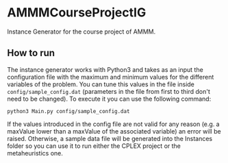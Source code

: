 # AMMMCourseProjectIG

Instance Generator for the course project of AMMM.


## How to run

The instance generator works with Python3 and takes as an input the configuration file with the maximum and minimum values for the different variables of the problem. You can tune this values in the file inside `config/sample_config.dat` (parameters in the file from first to third don't need to be changed). To execute it you can use the following command:

```
python3 Main.py config/sample_config.dat
```

If the values introduced in the config file are not valid for any reason (e.g. a maxValue lower than a maxValue of the associated variable) an error will be raised. Otherwise, a sample data file will be generated into the Instances folder so you can use it to run either the CPLEX project or the metaheuristics one.